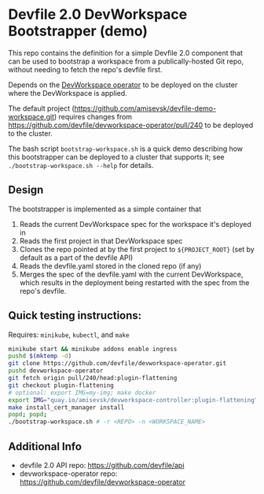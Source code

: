 # Devfile 2.0 DevWorkspace Bootstrapper (demo)

This repo contains the definition for a simple Devfile 2.0 component that can be used to bootstrap a workspace from a publically-hosted Git repo, without needing to fetch the repo's devfile first.

Depends on the [DevWorkspace operator](https://github.com/devfile/devworkspace-operator) to be deployed on the cluster where the DevWorkspace is applied.

The default project (https://github.com/amisevsk/devfile-demo-workspace.git) requires changes from https://github.com/devfile/devworkspace-operator/pull/240 to be deployed to the cluster.

The bash script `bootstrap-workspace.sh` is a quick demo describing how this bootstrapper can be deployed to a cluster that supports it; see `./bootstrap-workspace.sh --help` for details.

## Design
The bootstrapper is implemented as a simple container that
1. Reads the current DevWorkspace spec for the workspace it's deployed in
2. Reads the first project in that DevWorkspace spec
3. Clones the repo pointed at by the first project to `${PROJECT_ROOT}` (set by default as a part of the devfile API)
4. Reads the devfile.yaml stored in the cloned repo (if any)
5. Merges the spec of the devfile.yaml with the current DevWorkspace, which results in the deployment being restarted with the spec from the repo's devfile.

## Quick testing instructions:
Requires: `minikube`, `kubectl`, and `make`
```bash
minikube start && minikube addons enable ingress
pushd $(mktemp -d)
git clone https://github.com/devfile/devworkspace-operator.git
pushd devworkspace-operator
git fetch origin pull/240/head:plugin-flattening
git checkout plugin-flattening
# optional: export IMG=my-img; make docker
export IMG="quay.io/amisevsk/devworkspace-controller:plugin-flattening"
make install_cert_manager install
popd; popd;
./bootstrap-workspace.sh # -r <REPO> -n <WORKSPACE_NAME>
```

## Additional Info
- devfile 2.0 API repo: https://github.com/devfile/api
- devworkspace-operator repo: https://github.com/devfile/devworkspace-operator